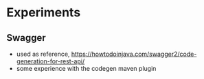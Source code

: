 # Experiments

## Swagger

- used as reference, https://howtodoinjava.com/swagger2/code-generation-for-rest-api/
- some experience with the codegen maven plugin